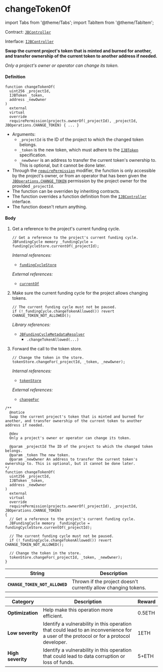 # changeTokenOf

import Tabs from '@theme/Tabs';
import TabItem from '@theme/TabItem';

Contract: [`JBController`](/dev/deprecated/v2/contracts/or-controllers/jbcontroller/README.md)​‌

Interface: [`IJBController`](/dev/deprecated/v2/interfaces/ijbcontroller.md)

<Tabs>
<TabItem value="Step by step" label="Step by step">

**Swap the current project's token that is minted and burned for another, and transfer ownership of the current token to another address if needed.**

_Only a project's owner or operator can change its token._

#### Definition

```
function changeTokenOf(
  uint256 _projectId,
  IJBToken _token,
  address _newOwner
)
  external
  virtual
  override
  requirePermission(projects.ownerOf(_projectId), _projectId, JBOperations.CHANGE_TOKEN) { ... }
```

* Arguments:
  * `_projectId` is the ID of the project to which the changed token belongs.
  * `_token` is the new token, which must adhere to the [`IJBToken`](/dev/deprecated/v2/interfaces/ijbtoken.md) specification.
  * `_newOwner` is an address to transfer the current token's ownership to. This is optional, but it cannot be done later.
* Through the [`requirePermission`](/dev/deprecated/v2/contracts/or-abstract/jboperatable/modifiers/requirepermission.md) modifier, the function is only accessible by the project's owner, or from an operator that has been given the [`JBOperations.CHANGE_TOKEN`](/dev/deprecated/v2/libraries/jboperations.md) permission by the project owner for the provided `_projectId`.
* The function can be overriden by inheriting contracts.
* The function overrides a function definition from the [`IJBController`](/dev/deprecated/v2/interfaces/ijbcontroller.md) interface.
* The function doesn't return anything.

#### Body

1.  Get a reference to the project's current funding cycle.

    ```
    // Get a reference to the project's current funding cycle.
    JBFundingCycle memory _fundingCycle = fundingCycleStore.currentOf(_projectId);
    ```

    _Internal references:_

    * [`fundingCycleStore`](/dev/deprecated/v2/contracts/or-controllers/jbcontroller/properties/fundingcyclestore.md)

    _External references:_

    * [`currentOf`](/dev/deprecated/v2/contracts/jbfundingcyclestore/read/currentof.md)
2.  Make sure the current funding cycle for the project allows changing tokens.

    ```
    // The current funding cycle must not be paused.
    if (!_fundingCycle.changeTokenAllowed()) revert CHANGE_TOKEN_NOT_ALLOWED();
    ```

    _Library references:_

    * [`JBFundingCycleMetadataResolver`](/dev/deprecated/v2/libraries/jbfundingcyclemetadataresolver.md)
      * `.changeTokenAllowed(...)`
3.  Forward the call to the token store.

    ```
    // Change the token in the store.
    tokenStore.changeFor(_projectId, _token, _newOwner);
    ```

    _Internal references:_

    * [`tokenStore`](/dev/deprecated/v2/contracts/or-controllers/jbcontroller/properties/tokenstore.md)

    _External references:_

    * [`changeFor`](/dev/deprecated/v2/contracts/jbtokenstore/write/changefor.md)

</TabItem>

<TabItem value="Code" label="Code">

```
/**
  @notice
  Swap the current project's token that is minted and burned for another, and transfer ownership of the current token to another address if needed.

  @dev
  Only a project's owner or operator can change its token.

  @param _projectId The ID of the project to which the changed token belongs.
  @param _token The new token.
  @param _newOwner An address to transfer the current token's ownership to. This is optional, but it cannot be done later.
*/
function changeTokenOf(
  uint256 _projectId,
  IJBToken _token,
  address _newOwner
)
  external
  virtual
  override
  requirePermission(projects.ownerOf(_projectId), _projectId, JBOperations.CHANGE_TOKEN)
{
  // Get a reference to the project's current funding cycle.
  JBFundingCycle memory _fundingCycle = fundingCycleStore.currentOf(_projectId);

  // The current funding cycle must not be paused.
  if (!_fundingCycle.changeTokenAllowed()) revert CHANGE_TOKEN_NOT_ALLOWED();

  // Change the token in the store.
  tokenStore.changeFor(_projectId, _token, _newOwner);
}
```

</TabItem>

<TabItem value="Errors" label="Errors">

| String                         | Description                                                    |
| ------------------------------ | -------------------------------------------------------------- |
| **`CHANGE_TOKEN_NOT_ALLOWED`** | Thrown if the project doesn't currently allow changing tokens. |

</TabItem>

<TabItem value="Bug bounty" label="Bug bounty">

| Category          | Description                                                                                                                            | Reward |
| ----------------- | -------------------------------------------------------------------------------------------------------------------------------------- | ------ |
| **Optimization**  | Help make this operation more efficient.                                                                                               | 0.5ETH |
| **Low severity**  | Identify a vulnerability in this operation that could lead to an inconvenience for a user of the protocol or for a protocol developer. | 1ETH   |
| **High severity** | Identify a vulnerability in this operation that could lead to data corruption or loss of funds.                                        | 5+ETH  |

</TabItem>
</Tabs>
